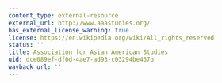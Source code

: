 ```yaml
---
content_type: external-resource
external_url: http://www.aaastudies.org/
has_external_license_warning: true
license: https://en.wikipedia.org/wiki/All_rights_reserved
status: ''
title: Association for Asian American Studies
uid: dce089ef-df0d-4ae7-ad93-c03294be467b
wayback_url: ''
---
```

